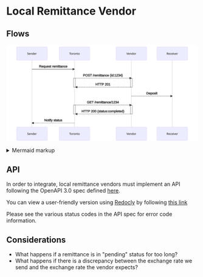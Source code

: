 
# Local Remittance Vendor

## Flows
<!-- generated by mermaid compile action - START -->
![~mermaid diagram 1~](/images/local-vendor_README-md-1.svg)
<details>
  <summary>Mermaid markup</summary>

```mermaid!
sequenceDiagram
    participant Sender
    participant Toronto
    participant Vendor
    participant Receiver
    Sender->>Toronto: Request remittance
    Toronto-->>Vendor: POST /remittance (id:1234)
    activate Toronto
    activate Vendor
    Vendor-->>Toronto: HTTP 201
    deactivate Vendor
    deactivate Toronto
    Vendor-->>Receiver: Deposit
    Toronto-->>Vendor: GET /remittance/1234
    activate Toronto
    activate Vendor
    Vendor-->>Toronto: HTTP 200 (status:completed)
    deactivate Vendor
    deactivate Toronto
    Toronto-->>Sender: Notify status
```

</details>
<!-- generated by mermaid compile action - END -->

## API
In order to integrate, local remittance vendors must implement an API following the OpenAPI 3.0 spec defined [here](https://raw.githubusercontent.com/loud-n-clear/toronto-specs/main/local-vendor-api.yml).

You can view a user-friendly version using [Redocly](https://github.com/Redocly/redoc) by following [this link](http://redocly.github.io/redoc/?url=https://raw.githubusercontent.com/loud-n-clear/toronto-specs/main/local-vendor-api.yml)

Please see the various status codes in the API spec for error code information.

## Considerations
- What happens if a remittance is in "pending" status for too long?
- What happens if there is a discrepancy between the exchange rate we send and the exchange rate the vendor expects?
